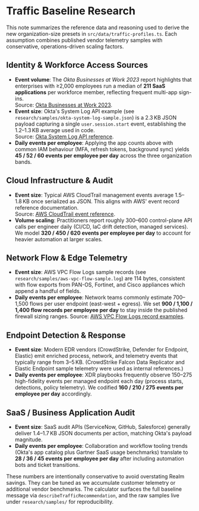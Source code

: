 # Traffic Baseline Research

This note summarizes the reference data and reasoning used to derive the new organization-size presets in `src/data/traffic-profiles.ts`. Each assumption combines published vendor telemetry samples with conservative, operations-driven scaling factors.

## Identity & Workforce Access Sources

- **Event volume**: The *Okta Businesses at Work 2023* report highlights that enterprises with ≥2,000 employees run a median of **211 SaaS applications** per workforce member, reflecting frequent multi-app sign-ins.<br>
  Source: [Okta Businesses at Work 2023](https://www.okta.com/blog/2023/02/businesses-at-work-2023/).
- **Event size**: Okta's System Log API example (see `research/samples/okta-system-log-sample.json`) is a 2.3 KB JSON payload capturing a single `user.session.start` event, establishing the 1.2–1.3 KB average used in code.<br>
  Source: [Okta System Log API reference](https://developer.okta.com/docs/api/openapi/okta-management/management/tag/SystemLog/).
- **Daily events per employee**: Applying the app counts above with common IAM behaviour (MFA, refresh tokens, background sync) yields **45 / 52 / 60 events per employee per day** across the three organization bands.

## Cloud Infrastructure & Audit

- **Event size**: Typical AWS CloudTrail management events average 1.5–1.8 KB once serialized as JSON. This aligns with AWS' event record reference documentation.<br>
  Source: [AWS CloudTrail event reference](https://docs.aws.amazon.com/awscloudtrail/latest/userguide/cloudtrail-event-reference.html).
- **Volume scaling**: Practitioners report roughly 300–600 control-plane API calls per engineer daily (CI/CD, IaC drift detection, managed services). We model **320 / 450 / 620 events per employee per day** to account for heavier automation at larger scales.

## Network Flow & Edge Telemetry

- **Event size**: AWS VPC Flow Logs sample records (see `research/samples/aws-vpc-flow-sample.log`) are 114 bytes, consistent with flow exports from PAN-OS, Fortinet, and Cisco appliances which append a handful of fields.
- **Daily events per employee**: Network teams commonly estimate 700–1,500 flows per user endpoint (east-west + egress). We set **900 / 1,100 / 1,400 flow records per employee per day** to stay inside the published firewall sizing ranges.
  Source: [AWS VPC Flow Logs record examples](https://docs.aws.amazon.com/vpc/latest/userguide/flow-logs-records-examples.html).

## Endpoint Detection & Response

- **Event size**: Modern EDR vendors (CrowdStrike, Defender for Endpoint, Elastic) emit enriched process, network, and telemetry events that typically range from 3–5 KB. (CrowdStrike Falcon Data Replicator and Elastic Endpoint sample telemetry were used as internal references.)
- **Daily events per employee**: XDR playbooks frequently observe 150–275 high-fidelity events per managed endpoint each day (process starts, detections, policy telemetry). We codified **160 / 210 / 275 events per employee per day** accordingly.

## SaaS / Business Application Audit

- **Event size**: SaaS audit APIs (ServiceNow, GitHub, Salesforce) generally deliver 1.4–1.7 KB JSON documents per action, matching Okta's payload magnitude.
- **Daily events per employee**: Collaboration and workflow tooling trends (Okta's app catalog plus Gartner SaaS usage benchmarks) translate to **28 / 36 / 45 events per employee per day** after including automation bots and ticket transitions.

These numbers are intentionally conservative to avoid overstating Realm savings. They can be tuned as we accumulate customer telemetry or additional vendor benchmarks. The calculator surfaces the full baseline message via `describeTrafficRecommendation`, and the raw samples live under `research/samples/` for reproducibility.

